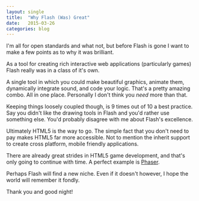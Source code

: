 ```yaml
---
layout: single
title:  "Why Flash (Was) Great"
date:   2015-03-26
categories: blog
---
```

I'm all for open standards and what not, but before Flash is gone I want to make a few points as to why it was brilliant.

As a tool for creating rich interactive web applications (particularly games) Flash really was in a class of it's own.

A single tool in which you could make beautiful graphics, animate them, dynamically integrate sound, and code your logic.
That's a pretty amazing combo. All in one place. Personally I don't think you <em>need</em> more than that.

Keeping things loosely coupled though, is 9 times out of 10 a best practice.
Say you didn't like the drawing tools in Flash and you'd rather use something else.
You'd probably disagree with me about Flash's excellence.

Ultimately HTML5 is the way to go. The simple fact that you don't need to pay makes HTML5 far more accessible.
Not to mention the inherit support to create cross platform, mobile friendly applications.

There are already great strides in HTML5 game development, and that's only going to continue with time.
A perfect example is <a href="http://phaser.io/">Phaser</a>.

Perhaps Flash will find a new niche. Even if it doesn't however, I hope the world will remember it fondly.

Thank you and good night!